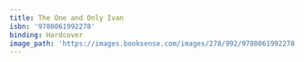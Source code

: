 ```yaml
---
title: The One and Only Ivan
isbn: '9780061992278'
binding: Hardcover
image_path: 'https://images.booksense.com/images/278/992/9780061992278.jpg'
---
```




